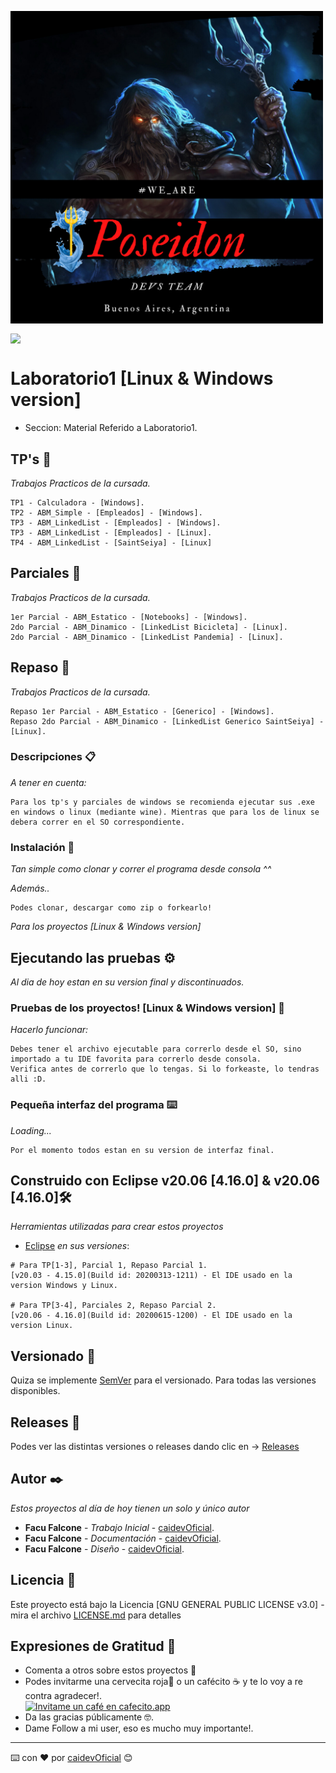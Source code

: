<!--[](https://github.com/caidevOficial/Logos/blob/master/PoseidonDevs.png)-->
<img align="center" src="https://github.com/caidevOficial/Logos/blob/master/PoseidonDevs.png" width=500/><br>

<a href="https://github.com/caidevOficial/Laboratorio1_Programacion1">
  <img align="center" src="https://github-readme-stats.vercel.app/api?username=caidevOficial&show_icons=true&theme=tokyonight" />
</a>

# Laboratorio1 [Linux & Windows version]

* Seccion: Material Referido a Laboratorio1.
## TP's 🚀

_Trabajos Practicos de la cursada._
```
TP1 - Calculadora - [Windows].
TP2 - ABM_Simple - [Empleados] - [Windows].
TP3 - ABM_LinkedList - [Empleados] - [Windows].
TP3 - ABM_LinkedList - [Empleados] - [Linux].
TP4 - ABM_LinkedList - [SaintSeiya] - [Linux]
```
## Parciales 🚀

_Trabajos Practicos de la cursada._
```
1er Parcial - ABM_Estatico - [Notebooks] - [Windows].
2do Parcial - ABM_Dinamico - [LinkedList Bicicleta] - [Linux].
2do Parcial - ABM_Dinamico - [LinkedList Pandemia] - [Linux].
```
## Repaso 🚀

_Trabajos Practicos de la cursada._
```
Repaso 1er Parcial - ABM_Estatico - [Generico] - [Windows].
Repaso 2do Parcial - ABM_Dinamico - [LinkedList Generico SaintSeiya] - [Linux].
```

### Descripciones 📋

_A tener en cuenta:_

```
Para los tp's y parciales de windows se recomienda ejecutar sus .exe en windows o linux (mediante wine). Mientras que para los de linux se debera correr en el SO correspondiente.
```

### Instalación 🔧

_Tan simple como clonar y correr el programa desde consola ^^_

_Además.._

```
Podes clonar, descargar como zip o forkearlo!
```

_Para los proyectos [Linux & Windows version]_

## Ejecutando las pruebas ⚙️

_Al dia de hoy estan en su version final y discontinuados._

### Pruebas de los proyectos! [Linux & Windows version] 🔩

_Hacerlo funcionar:_

```
Debes tener el archivo ejecutable para correrlo desde el SO, sino importado a tu IDE favorita para correrlo desde consola.
Verifica antes de correrlo que lo tengas. Si lo forkeaste, lo tendras alli :D.
```

### Pequeña interfaz del programa ⌨️

_Loading..._

```
Por el momento todos estan en su version de interfaz final.
```


## Construido con Eclipse v20.06 [4.16.0] & v20.06 [4.16.0]🛠️

_Herramientas utilizadas para crear estos proyectos_

* [Eclipse](https://www.eclipse.org/) 
_en sus versiones_:
```
# Para TP[1-3], Parcial 1, Repaso Parcial 1.
[v20.03 - 4.15.0](Build id: 20200313-1211) - El IDE usado en la version Windows y Linux.

# Para TP[3-4], Parciales 2, Repaso Parcial 2.
[v20.06 - 4.16.0](Build id: 20200615-1200) - El IDE usado en la version Linux.
```

## Versionado 📌

Quiza se implemente [SemVer](http://semver.org/) para el versionado. Para todas las versiones disponibles.

## Releases 📌
Podes ver las distintas versiones o releases dando clic en -> [Releases](https://github.com/caidevOficial/Laboratorio1_Programacion1/releases)

## Autor ✒️

_Estos proyectos al día de hoy tienen un solo y único autor_

* **Facu Falcone** - *Trabajo Inicial* - [caidevOficial](https://github.com/caidevOficial).
* **Facu Falcone** - *Documentación* - [caidevOficial](https://github.com/caidevOficial).
* **Facu Falcone** - *Diseño* - [caidevOficial](https://github.com/caidevOficial).

## Licencia 📄

Este proyecto está bajo la Licencia [GNU GENERAL PUBLIC LICENSE v3.0] - mira el archivo [LICENSE.md](LICENSE) para detalles

## Expresiones de Gratitud 🎁

* Comenta a otros sobre estos proyectos 📢
* Podes invitarme una cervecita roja🍺 o un cafécito ☕ y te lo voy a re contra agradecer!.<br>
<a href='https://cafecito.app/caidevoficial' rel='noopener' target='_blank'><img srcset='https://cdn.cafecito.app/imgs/buttons/button_5.png 1x, https://cdn.cafecito.app/imgs/buttons/button_5_2x.png 2x, https://cdn.cafecito.app/imgs/buttons/button_5_3.75x.png 3.75x' src='https://cdn.cafecito.app/imgs/buttons/button_5.png' alt='Invitame un café en cafecito.app' /></a>
* Da las gracias públicamente 🤓.
* Dame Follow a mi user, eso es mucho muy importante!.



---
⌨️ con ❤️ por [caidevOficial](https://github.com/caidevOficial) 😊
